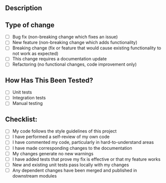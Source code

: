 ## Description

<!-- Please provide a brief description of the changes in this PR -->

## Type of change

<!-- Please delete options that are not relevant and/or add any other type -->
- [ ] Bug fix (non-breaking change which fixes an issue)
- [ ] New feature (non-breaking change which adds functionality)
- [ ] Breaking change (fix or feature that would cause existing functionality to not work as expected)
- [ ] This change requires a documentation update
- [ ] Refactoring (no functional changes, code improvement only)

## How Has This Been Tested?

<!-- Please describe the tests that you ran to verify your changes -->
- [ ] Unit tests
- [ ] Integration tests
- [ ] Manual testing

## Checklist:

- [ ] My code follows the style guidelines of this project
- [ ] I have performed a self-review of my own code
- [ ] I have commented my code, particularly in hard-to-understand areas
- [ ] I have made corresponding changes to the documentation
- [ ] My changes generate no new warnings
- [ ] I have added tests that prove my fix is effective or that my feature works
- [ ] New and existing unit tests pass locally with my changes
- [ ] Any dependent changes have been merged and published in downstream modules 